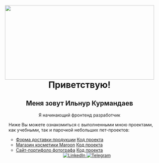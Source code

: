 <div id="header" align="center">
    <h1>
    <img src="https://media.giphy.com/media/QLKSt3wQqlj7a/giphy.gif" width="480" height="240" frameBorder="0"><br/>
        Приветствую!
    </h1>
    <h2>Меня зовут Ильнур Курмандаев</h2>
    <p>Я начинающий фронтенд разработчик</p>

</div>
<ul>Ниже Вы можете ознакомиться с выполненными мною проектами, как учебными, так и парочкой небольших пет-проектов:<ul/>
    <li>
        <a href="https://delivery-form.vercel.app/" text-decoration="none" color="black">Форма доставки продукции</a>
        <a href="https://github.com/KIlnourik/delivery-form">Код проекта</a>
    </li>
    <li>
        <a href="#">Магазин косметики Maroon</a>
        <a href="https://github.com/KIlnourik/cosmetic-shop">Код проекта</a>
    </li>
    <li>
        <a href="https://kilnourik.github.io/photographer_portfolio/">Сайт-портифоло фотографа</a>
        <a href="https://github.com/KIlnourik/photographer_portfolio">Код проекта</a>
    </li>

<div id="socials" align="center">
    <a href="https://www.linkedin.com/in/ilnur-kurmandaev-196940282/">
        <img src="https://img.shields.io/badge/LinkedIn-blue?style=for-the-badge&logo=linkedin&logoColor=white" alt="LinkedIn">
    </a>
    <a href="https://t.me/KIlnourik">
        <img src="https://img.shields.io/badge/Telegram-blue?style=for-the-badge&logo=telegram&logoColor=white" alt="Telegram">
    </a>
</div>
